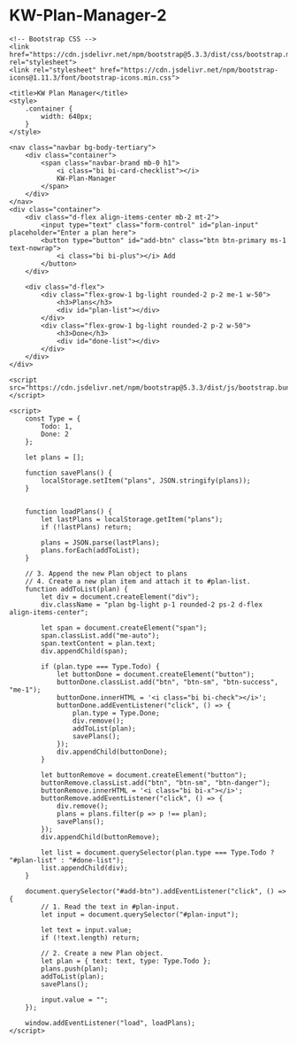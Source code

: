 # KW-Plan-Manager-2

<!DOCTYPE html>
<html>

<head>
    <!-- Required meta tags -->
    <meta charset="utf-8">
    <meta name="viewport" content="width=device-width, initial-scale=1">

    <!-- Bootstrap CSS -->
    <link href="https://cdn.jsdelivr.net/npm/bootstrap@5.3.3/dist/css/bootstrap.min.css" rel="stylesheet">
    <link rel="stylesheet" href="https://cdn.jsdelivr.net/npm/bootstrap-icons@1.11.3/font/bootstrap-icons.min.css">
    
    <title>KW Plan Manager</title>
    <style>
        .container {
            width: 640px;
        }
    </style>
</head>

<body>

    <nav class="navbar bg-body-tertiary">
        <div class="container">
            <span class="navbar-brand mb-0 h1">
                <i class="bi bi-card-checklist"></i>
                KW-Plan-Manager
            </span>
        </div>
    </nav>
    <div class="container">
        <div class="d-flex align-items-center mb-2 mt-2">
            <input type="text" class="form-control" id="plan-input" placeholder="Enter a plan here">
            <button type="button" id="add-btn" class="btn btn-primary ms-1 text-nowrap">
                <i class="bi bi-plus"></i> Add
            </button>
        </div>

        <div class="d-flex">
            <div class="flex-grow-1 bg-light rounded-2 p-2 me-1 w-50">
                <h3>Plans</h3>
                <div id="plan-list"></div>
            </div>
            <div class="flex-grow-1 bg-light rounded-2 p-2 w-50">
                <h3>Done</h3>
                <div id="done-list"></div>
            </div>
        </div>
    </div>

    <script src="https://cdn.jsdelivr.net/npm/bootstrap@5.3.3/dist/js/bootstrap.bundle.min.js"></script>

    <script>
        const Type = {
            Todo: 1,
            Done: 2
        };

        let plans = [];

        function savePlans() {
            localStorage.setItem("plans", JSON.stringify(plans));
        }


        function loadPlans() {
            let lastPlans = localStorage.getItem("plans");
            if (!lastPlans) return;

            plans = JSON.parse(lastPlans);
            plans.forEach(addToList);
        }

        // 3. Append the new Plan object to plans
        // 4. Create a new plan item and attach it to #plan-list.
        function addToList(plan) {
            let div = document.createElement("div");
            div.className = "plan bg-light p-1 rounded-2 ps-2 d-flex align-items-center";

            let span = document.createElement("span");
            span.classList.add("me-auto");
            span.textContent = plan.text;
            div.appendChild(span);

            if (plan.type === Type.Todo) {
                let buttonDone = document.createElement("button");
                buttonDone.classList.add("btn", "btn-sm", "btn-success", "me-1");
                buttonDone.innerHTML = '<i class="bi bi-check"></i>';
                buttonDone.addEventListener("click", () => {
                    plan.type = Type.Done;
                    div.remove();
                    addToList(plan);
                    savePlans();
                });
                div.appendChild(buttonDone);
            }

            let buttonRemove = document.createElement("button");
            buttonRemove.classList.add("btn", "btn-sm", "btn-danger");
            buttonRemove.innerHTML = '<i class="bi bi-x"></i>';
            buttonRemove.addEventListener("click", () => {
                div.remove();
                plans = plans.filter(p => p !== plan);
                savePlans();
            });
            div.appendChild(buttonRemove);

            let list = document.querySelector(plan.type === Type.Todo ? "#plan-list" : "#done-list");
            list.appendChild(div);
        }

        document.querySelector("#add-btn").addEventListener("click", () => {
            // 1. Read the text in #plan-input.
            let input = document.querySelector("#plan-input");
            
            let text = input.value;
            if (!text.length) return;

            // 2. Create a new Plan object.
            let plan = { text: text, type: Type.Todo };
            plans.push(plan);
            addToList(plan);
            savePlans();

            input.value = "";
        });

        window.addEventListener("load", loadPlans);
    </script>
</body>

</html>

